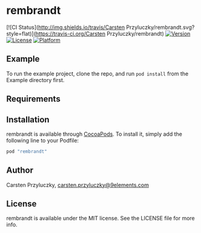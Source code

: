 # rembrandt

[![CI Status](http://img.shields.io/travis/Carsten Przyluczky/rembrandt.svg?style=flat)](https://travis-ci.org/Carsten Przyluczky/rembrandt)
[![Version](https://img.shields.io/cocoapods/v/rembrandt.svg?style=flat)](http://cocoapods.org/pods/rembrandt)
[![License](https://img.shields.io/cocoapods/l/rembrandt.svg?style=flat)](http://cocoapods.org/pods/rembrandt)
[![Platform](https://img.shields.io/cocoapods/p/rembrandt.svg?style=flat)](http://cocoapods.org/pods/rembrandt)

## Example

To run the example project, clone the repo, and run `pod install` from the Example directory first.

## Requirements

## Installation

rembrandt is available through [CocoaPods](http://cocoapods.org). To install
it, simply add the following line to your Podfile:

```ruby
pod "rembrandt"
```

## Author

Carsten Przyluczky, carsten.przyluczky@9elements.com

## License

rembrandt is available under the MIT license. See the LICENSE file for more info.
